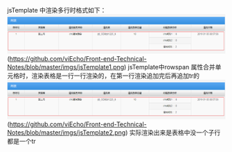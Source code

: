 jsTemplate 中渲染多行时格式如下：
![Image text](https://github.com/viEcho/Front-end-Technical-Notes/blob/master/imgs/jsTemplate1.png)(https://github.com/viEcho/Front-end-Technical-Notes/blob/master/imgs/jsTemplate1.png)
jsTemplate中rowspan 属性合并单元格时，渲染表格是一行一行渲染的，在第一行渲染追加完后再追加tr的
![Image text](https://github.com/viEcho/Front-end-Technical-Notes/blob/master/imgs/jsTemplate1.png)(https://github.com/viEcho/Front-end-Technical-Notes/blob/master/imgs/jsTemplate2.png)
实际渲染出来是表格中没一个子行都是一个tr
